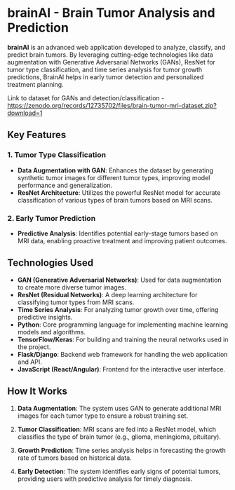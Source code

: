 # brainAI - Brain Tumor Analysis and Prediction

**brainAI** is an advanced web application developed to analyze, classify, and predict brain tumors. By leveraging cutting-edge technologies like data augmentation with Generative Adversarial Networks (GANs), ResNet for tumor type classification, and time series analysis for tumor growth predictions, BrainAI helps in early tumor detection and personalized treatment planning.

Link to dataset for GANs and detection/classification - https://zenodo.org/records/12735702/files/brain-tumor-mri-dataset.zip?download=1

## Key Features

### 1. Tumor Type Classification
- **Data Augmentation with GAN**: Enhances the dataset by generating synthetic tumor images for different tumor types, improving model performance and generalization.
- **ResNet Architecture**: Utilizes the powerful ResNet model for accurate classification of various types of brain tumors based on MRI scans.


### 2. Early Tumor Prediction
- **Predictive Analysis**: Identifies potential early-stage tumors based on MRI data, enabling proactive treatment and improving patient outcomes.

## Technologies Used

- **GAN (Generative Adversarial Networks)**: Used for data augmentation to create more diverse tumor images.
- **ResNet (Residual Networks)**: A deep learning architecture for classifying tumor types from MRI scans.
- **Time Series Analysis**: For analyzing tumor growth over time, offering predictive insights.
- **Python**: Core programming language for implementing machine learning models and algorithms.
- **TensorFlow/Keras**: For building and training the neural networks used in the project.
- **Flask/Django**: Backend web framework for handling the web application and API.
- **JavaScript (React/Angular)**: Frontend for the interactive user interface.

## How It Works

1. **Data Augmentation**: The system uses GAN to generate additional MRI images for each tumor type to ensure a robust training set.
   
2. **Tumor Classification**: MRI scans are fed into a ResNet model, which classifies the type of brain tumor (e.g., glioma, meningioma, pituitary).

3. **Growth Prediction**: Time series analysis helps in forecasting the growth rate of tumors based on historical data.

4. **Early Detection**: The system identifies early signs of potential tumors, providing users with predictive analysis for timely diagnosis.


